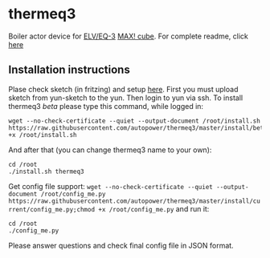 # thermeq3
Boiler actor device for [ELV/EQ-3](http://www.eq-3.de/) [MAX! cube](http://www.eq-3.de/max-heizungssteuerung-produktdetail-kopie/items/bc-lgw-o-tw.html).
For complete readme, click [here](https://github.com/autopower/thermeq3/blob/master/README.md)

## Installation instructions
Plase check sketch (in fritzing) and setup [here](https://github.com/autopower/thermeq3/blob/master/README.md).
First you must upload sketch from yun-sketch to the yun. Then login to yun via ssh.
To install thermeq3 *beta* please type this command, while logged in:
```
wget --no-check-certificate --quiet --output-document /root/install.sh https://raw.githubusercontent.com/autopower/thermeq3/master/install/beta/install.sh|chmod +x /root/install.sh
```
And after that (you can change thermeq3 name to your own):
```
cd /root
./install.sh thermeq3
```

Get config file support:
`wget --no-check-certificate --quiet --output-document /root/config_me.py https://raw.githubusercontent.com/autopower/thermeq3/master/install/current/config_me.py;chmod +x /root/config_me.py`
and run it:
```
cd /root
./config_me.py
```
Please answer questions and check final config file in JSON format.

